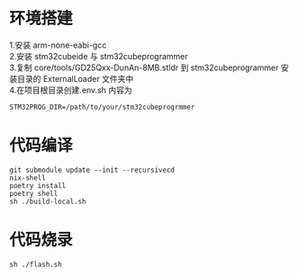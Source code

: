 # 环境搭建

1.安装 arm-none-eabi-gcc  
2.安装 stm32cubeide 与 stm32cubeprogrammer  
3.复制 core/tools/GD25Qxx-DunAn-8MB.stldr 到 stm32cubeprogrammer 安装目录的 ExternalLoader 文件夹中  
4.在项目根目录创建.env.sh 内容为

```
STM32PROG_DIR=/path/to/your/stm32cubeprogrmmer
```

# 代码编译

```
git submodule update --init --recursivecd
nix-shell
poetry install
poetry shell
sh ./build-local.sh
```

# 代码烧录

```
sh ./flash.sh
```
